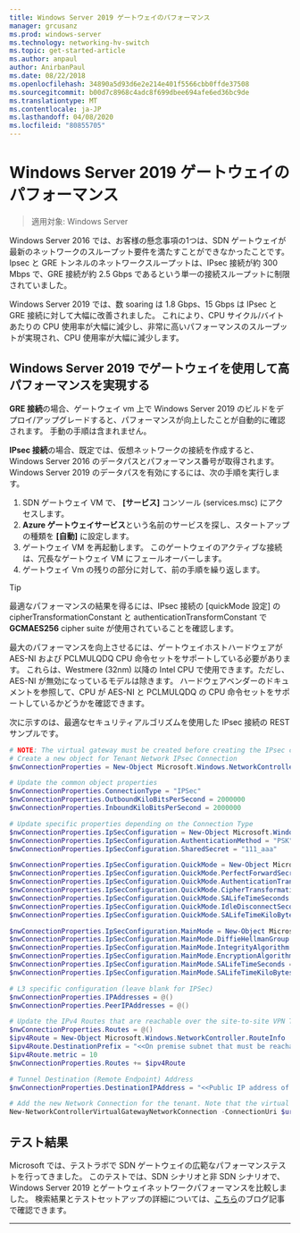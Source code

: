 ```yaml
---
title: Windows Server 2019 ゲートウェイのパフォーマンス
manager: grcusanz
ms.prod: windows-server
ms.technology: networking-hv-switch
ms.topic: get-started-article
ms.author: anpaul
author: AnirbanPaul
ms.date: 08/22/2018
ms.openlocfilehash: 34890a5d93d6e2e214e401f5566cbb0ffde37508
ms.sourcegitcommit: b00d7c8968c4adc8f699dbee694afe6ed36bc9de
ms.translationtype: MT
ms.contentlocale: ja-JP
ms.lasthandoff: 04/08/2020
ms.locfileid: "80855705"
---
```

# <a name="windows-server-2019-gateway-performance"></a>Windows Server 2019 ゲートウェイのパフォーマンス

>適用対象: Windows Server


Windows Server 2016 では、お客様の懸念事項の1つは、SDN ゲートウェイが最新のネットワークのスループット要件を満たすことができなかったことです。 Ipsec と GRE トンネルのネットワークスループットは、IPsec 接続が約 300 Mbps で、GRE 接続が約 2.5 Gbps であるという単一の接続スループットに制限されていました。

Windows Server 2019 では、数 soaring は 1.8 Gbps、15 Gbps は IPsec と GRE 接続に対して大幅に改善されました。 これにより、CPU サイクル/バイトあたりの CPU 使用率が大幅に減少し、非常に高いパフォーマンスのスループットが実現され、CPU 使用率が大幅に減少します。

## <a name="enable-high-performance-with-gateways-in-windows-server-2019"></a>Windows Server 2019 でゲートウェイを使用して高パフォーマンスを実現する

**GRE 接続**の場合、ゲートウェイ vm 上で Windows Server 2019 のビルドをデプロイ/アップグレードすると、パフォーマンスが向上したことが自動的に確認されます。 手動の手順は含まれません。

**IPsec 接続**の場合、既定では、仮想ネットワークの接続を作成すると、Windows Server 2016 のデータパスとパフォーマンス番号が取得されます。 Windows Server 2019 のデータパスを有効にするには、次の手順を実行します。

   1. SDN ゲートウェイ VM で、 **[サービス]** コンソール (services.msc) にアクセスします。
   2. **Azure ゲートウェイサービス**という名前のサービスを探し、スタートアップの種類を **[自動]** に設定します。
   3. ゲートウェイ VM を再起動します。
      このゲートウェイのアクティブな接続は、冗長なゲートウェイ VM にフェールオーバーします。
   4. ゲートウェイ Vm の残りの部分に対して、前の手順を繰り返します。

>[!TIP]
>最適なパフォーマンスの結果を得るには、IPsec 接続の [quickMode 設定] の cipherTransformationConstant と authenticationTransformConstant で**GCMAES256** cipher suite が使用されていることを確認します。
>
>最大のパフォーマンスを向上させるには、ゲートウェイホストハードウェアが AES-NI および PCLMULQDQ CPU 命令セットをサポートしている必要があります。 これらは、Westmere (32nm) 以降の Intel CPU で使用できます。ただし、AES-NI が無効になっているモデルは除きます。 ハードウェアベンダーのドキュメントを参照して、CPU が AES-NI と PCLMULQDQ の CPU 命令セットをサポートしているかどうかを確認できます。

次に示すのは、最適なセキュリティアルゴリズムを使用した IPsec 接続の REST サンプルです。

```PowerShell
# NOTE: The virtual gateway must be created before creating the IPsec connection. More details here.
# Create a new object for Tenant Network IPsec Connection  
$nwConnectionProperties = New-Object Microsoft.Windows.NetworkController.NetworkConnectionProperties   

# Update the common object properties  
$nwConnectionProperties.ConnectionType = "IPSec"   
$nwConnectionProperties.OutboundKiloBitsPerSecond = 2000000   
$nwConnectionProperties.InboundKiloBitsPerSecond = 2000000  

# Update specific properties depending on the Connection Type  
$nwConnectionProperties.IpSecConfiguration = New-Object Microsoft.Windows.NetworkController.IpSecConfiguration   
$nwConnectionProperties.IpSecConfiguration.AuthenticationMethod = "PSK"   
$nwConnectionProperties.IpSecConfiguration.SharedSecret = "111_aaa"   

$nwConnectionProperties.IpSecConfiguration.QuickMode = New-Object Microsoft.Windows.NetworkController.QuickMode   
$nwConnectionProperties.IpSecConfiguration.QuickMode.PerfectForwardSecrecy = "PFS2048"   
$nwConnectionProperties.IpSecConfiguration.QuickMode.AuthenticationTransformationConstant = "GCMAES256"   
$nwConnectionProperties.IpSecConfiguration.QuickMode.CipherTransformationConstant = "GCMAES256"   
$nwConnectionProperties.IpSecConfiguration.QuickMode.SALifeTimeSeconds = 3600   
$nwConnectionProperties.IpSecConfiguration.QuickMode.IdleDisconnectSeconds = 500   
$nwConnectionProperties.IpSecConfiguration.QuickMode.SALifeTimeKiloBytes = 2000   

$nwConnectionProperties.IpSecConfiguration.MainMode = New-Object Microsoft.Windows.NetworkController.MainMode   
$nwConnectionProperties.IpSecConfiguration.MainMode.DiffieHellmanGroup = "Group2"   
$nwConnectionProperties.IpSecConfiguration.MainMode.IntegrityAlgorithm = "SHA256"   
$nwConnectionProperties.IpSecConfiguration.MainMode.EncryptionAlgorithm = "AES256"   
$nwConnectionProperties.IpSecConfiguration.MainMode.SALifeTimeSeconds = 28800
$nwConnectionProperties.IpSecConfiguration.MainMode.SALifeTimeKiloBytes = 2000   

# L3 specific configuration (leave blank for IPSec)  
$nwConnectionProperties.IPAddresses = @()   
$nwConnectionProperties.PeerIPAddresses = @()   

# Update the IPv4 Routes that are reachable over the site-to-site VPN Tunnel  
$nwConnectionProperties.Routes = @()   
$ipv4Route = New-Object Microsoft.Windows.NetworkController.RouteInfo   
$ipv4Route.DestinationPrefix = "<<On premise subnet that must be reachable over the VPN tunnel. Ex: 10.0.0.0/24>>"   
$ipv4Route.metric = 10   
$nwConnectionProperties.Routes += $ipv4Route   

# Tunnel Destination (Remote Endpoint) Address  
$nwConnectionProperties.DestinationIPAddress = "<<Public IP address of the On-Premise VPN gateway. Ex: 192.168.3.4>>"   

# Add the new Network Connection for the tenant. Note that the virtual gateway must be created before creating the IPsec connection. $uri is the REST URI of your deployment and must be in the form of “https://<REST URI>”  
New-NetworkControllerVirtualGatewayNetworkConnection -ConnectionUri $uri -VirtualGatewayId $virtualGW.ResourceId -ResourceId "Contoso_IPSecGW" -Properties $nwConnectionProperties -Force
```

## <a name="testing-results"></a>テスト結果

Microsoft では、テストラボで SDN ゲートウェイの広範なパフォーマンステストを行ってきました。 このテストでは、SDN シナリオと非 SDN シナリオで、Windows Server 2019 とゲートウェイネットワークパフォーマンスを比較しました。 検索結果とテストセットアップの詳細については、[こちら](https://blogs.technet.microsoft.com/networking/2018/08/15/high-performance-gateways/)のブログ記事で確認できます。

---